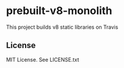 # prebuilt-v8-monolith

This project builds v8 static libraries on Travis

## License

MIT License. See LICENSE.txt
